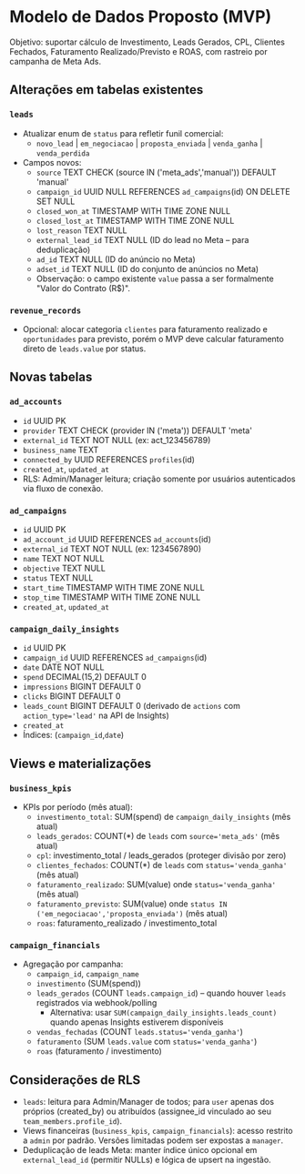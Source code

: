 # Modelo de Dados Proposto (MVP)

Objetivo: suportar cálculo de Investimento, Leads Gerados, CPL, Clientes Fechados, Faturamento Realizado/Previsto e ROAS, com rastreio por campanha de Meta Ads.

## Alterações em tabelas existentes

### `leads`
- Atualizar enum de `status` para refletir funil comercial:
  - `novo_lead` | `em_negociacao` | `proposta_enviada` | `venda_ganha` | `venda_perdida`
- Campos novos:
  - `source` TEXT CHECK (source IN ('meta_ads','manual')) DEFAULT 'manual'
  - `campaign_id` UUID NULL REFERENCES `ad_campaigns`(id) ON DELETE SET NULL
  - `closed_won_at` TIMESTAMP WITH TIME ZONE NULL
  - `closed_lost_at` TIMESTAMP WITH TIME ZONE NULL
  - `lost_reason` TEXT NULL
  - `external_lead_id` TEXT NULL (ID do lead no Meta – para deduplicação)
  - `ad_id` TEXT NULL (ID do anúncio no Meta)
  - `adset_id` TEXT NULL (ID do conjunto de anúncios no Meta)
  - Observação: o campo existente `value` passa a ser formalmente "Valor do Contrato (R$)".

### `revenue_records`
- Opcional: alocar categoria `clientes` para faturamento realizado e `oportunidades` para previsto, porém o MVP deve calcular faturamento direto de `leads.value` por status.

## Novas tabelas

### `ad_accounts`
- `id` UUID PK
- `provider` TEXT CHECK (provider IN ('meta')) DEFAULT 'meta'
- `external_id` TEXT NOT NULL (ex: act_123456789)
- `business_name` TEXT
- `connected_by` UUID REFERENCES `profiles`(id)
- `created_at`, `updated_at`
- RLS: Admin/Manager leitura; criação somente por usuários autenticados via fluxo de conexão.

### `ad_campaigns`
- `id` UUID PK
- `ad_account_id` UUID REFERENCES `ad_accounts`(id)
- `external_id` TEXT NOT NULL (ex: 1234567890)
- `name` TEXT NOT NULL
- `objective` TEXT NULL
- `status` TEXT NULL
- `start_time` TIMESTAMP WITH TIME ZONE NULL
- `stop_time` TIMESTAMP WITH TIME ZONE NULL
- `created_at`, `updated_at`

### `campaign_daily_insights`
- `id` UUID PK
- `campaign_id` UUID REFERENCES `ad_campaigns`(id)
- `date` DATE NOT NULL
- `spend` DECIMAL(15,2) DEFAULT 0
- `impressions` BIGINT DEFAULT 0
- `clicks` BIGINT DEFAULT 0
 - `leads_count` BIGINT DEFAULT 0 (derivado de `actions` com `action_type='lead'` na API de Insights)
- `created_at`
- Índices: (`campaign_id`,`date`)

## Views e materializações

### `business_kpis`
- KPIs por período (mês atual):
  - `investimento_total`: SUM(spend) de `campaign_daily_insights` (mês atual)
  - `leads_gerados`: COUNT(*) de `leads` com `source='meta_ads'` (mês atual)
  - `cpl`: investimento_total / leads_gerados (proteger divisão por zero)
  - `clientes_fechados`: COUNT(*) de `leads` com `status='venda_ganha'` (mês atual)
  - `faturamento_realizado`: SUM(value) onde `status='venda_ganha'` (mês atual)
  - `faturamento_previsto`: SUM(value) onde `status IN ('em_negociacao','proposta_enviada')` (mês atual)
  - `roas`: faturamento_realizado / investimento_total

### `campaign_financials`
- Agregação por campanha:
  - `campaign_id`, `campaign_name`
  - `investimento` (SUM(spend))
  - `leads_gerados` (COUNT `leads.campaign_id`) – quando houver `leads` registrados via webhook/polling
    - Alternativa: usar `SUM(campaign_daily_insights.leads_count)` quando apenas Insights estiverem disponíveis
  - `vendas_fechadas` (COUNT `leads.status='venda_ganha'`)
  - `faturamento` (SUM `leads.value` com `status='venda_ganha'`)
  - `roas` (faturamento / investimento)

## Considerações de RLS
- `leads`: leitura para Admin/Manager de todos; para `user` apenas dos próprios (created_by) ou atribuídos (assignee_id vinculado ao seu `team_members.profile_id`).
- Views financeiras (`business_kpis`, `campaign_financials`): acesso restrito a `admin` por padrão. Versões limitadas podem ser expostas a `manager`.
 - Deduplicação de leads Meta: manter índice único opcional em `external_lead_id` (permitir NULLs) e lógica de upsert na ingestão.